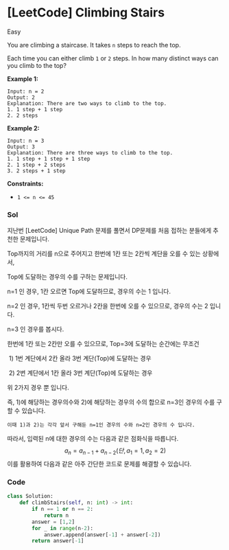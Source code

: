 # [LeetCode] Climbing Stairs

[문제링크]:(https://leetcode.com/problems/climbing-stairs/)





Easy

You are climbing a staircase. It takes `n` steps to reach the top.

Each time you can either climb `1` or `2` steps. In how many distinct ways can you climb to the top?

 

**Example 1:**

```
Input: n = 2
Output: 2
Explanation: There are two ways to climb to the top.
1. 1 step + 1 step
2. 2 steps
```

**Example 2:**

```
Input: n = 3
Output: 3
Explanation: There are three ways to climb to the top.
1. 1 step + 1 step + 1 step
2. 1 step + 2 steps
3. 2 steps + 1 step  
```

 

**Constraints:**

- `1 <= n <= 45`





### Sol

지난번 [LeetCode] Unique Path 문제를 풀면서 DP문제를 처음 접하는 분들에게 추천한 문제입니다.

Top까지의 거리를 n으로 주어지고 한번에 1칸 또는 2칸씩 계단을 오를 수 있는 상황에서,

Top에 도달하는 경우의 수를 구하는 문제입니다.  



n=1 인 경우, 1칸 오르면 Top에 도달하므로, 경우의 수는 1 입니다.

n=2 인 경우, 1칸씩 두번 오르거나 2칸을 한번에 오를 수 있으므로, 경우의 수는 2 입니다.   



n=3 인 경우를 봅시다.

한번에 1칸 또는 2칸만 오를 수 있으므로, Top=3에 도달하는 순간에는 무조건

​	1) 1번 계단에서 2칸 올라 3번 계단(Top)에 도달하는 경우 

​	2) 2번 계단에서 1칸 올라 3번 계단(Top)에 도달하는 경우

위 2가지 경우 뿐 입니다.  



즉, 1)에 해당하는 경우의수와 2)에 해당하는 경우의 수의 합으로 n=3인 경우의 수를 구할 수 있습니다.

 	이때 1)과 2)는 각각 앞서 구해둔 n=1인 경우의 수와 n=2인 경우의 수 입니다.   



따라서, 입력된 n에 대한 경우의 수는 다음과 같은 점화식을 따릅니다.
$$
a_{n} = a_{n-1} + a_{n-2} (단, a_{1}=1, a_{2}=2)
$$
이를 활용하여 다음과 같은 아주 간단한 코드로 문제를 해결할 수 있습니다.   



### Code

```python
class Solution:
    def climbStairs(self, n: int) -> int:
        if n == 1 or n == 2:
            return n
        answer = [1,2]
        for _ in range(n-2):
            answer.append(answer[-1] + answer[-2])
        return answer[-1]
    
```

